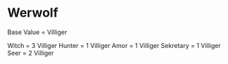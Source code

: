 # Werwolf

Base Value = Villiger

Witch = 3 Villiger
Hunter = 1 Villiger
Amor = 1 Villiger
Sekretary = 1 Villiger
Seer = 2 Villiger